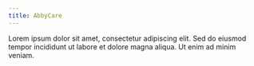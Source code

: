 ```yaml
---
title: AbbyCare
---
```


Lorem ipsum dolor sit amet, consectetur adipiscing elit. Sed do eiusmod tempor incididunt ut labore et dolore magna aliqua. Ut enim ad minim veniam.
